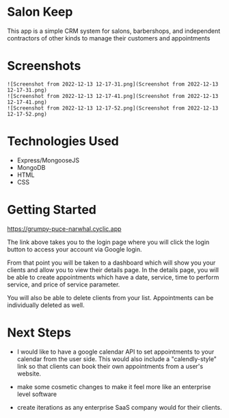 # Salon Keep    
This app is a simple CRM system for salons, barbershops, and independent contractors of other kinds to manage their customers and appointments

# Screenshots
    ![Screenshot from 2022-12-13 12-17-31.png](Screenshot from 2022-12-13 12-17-31.png)
    ![Screenshot from 2022-12-13 12-17-41.png](Screenshot from 2022-12-13 12-17-41.png)
    ![Screenshot from 2022-12-13 12-17-52.png](Screenshot from 2022-12-13 12-17-52.png)

# Technologies Used
- Express/MongooseJS
- MongoDB
- HTML
- CSS

# Getting Started
https://grumpy-puce-narwhal.cyclic.app

The link above takes you to the login page where you will click the login button to access your account via Google login.

From that point you will be taken to a dashboard which will show you your clients and allow you to view their details page. In the details page, you will be able to create appointments which have a date, service, time to perform service, and price of service parameter. 

You will also be able to delete clients from your list. Appointments can be individually deleted as well.

# Next Steps
- I would like to have a google calendar API to set appointments to your calendar from the user side. This would also include a "calendly-style" link so that clients can book their own appointments from a user's website.

- make some cosmetic changes to make it feel more like an enterprise level software

- create iterations as any enterprise SaaS company would for their clients.
